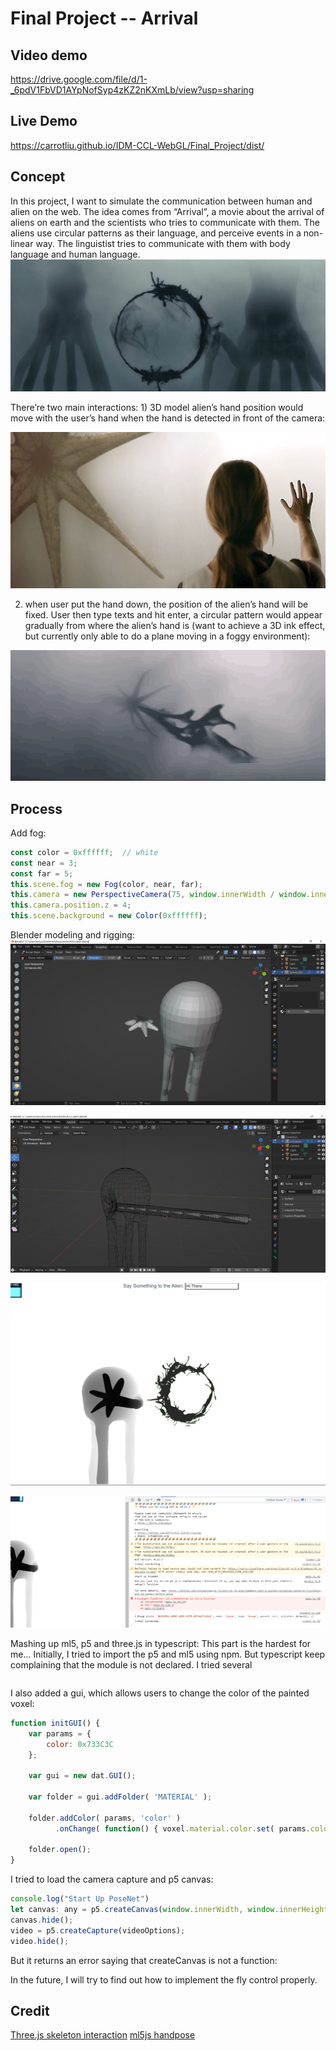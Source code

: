 # Final Project -- Arrival

## Video demo
<https://drive.google.com/file/d/1-_6pdV1FbVD1AYpNofSyp4zKZ2nKXmLb/view?usp=sharing>

## Live Demo
<https://carrotliu.github.io/IDM-CCL-WebGL/Final_Project/dist/>


## Concept
In this project, I want to simulate the communication between human and alien on the web. The idea comes from “Arrival”, a movie about the arrival of aliens on earth and the scientists who tries to communicate with them. The aliens use circular patterns as their language, and perceive events in a non-linear way. The linguistist tries to communicate with them with body language and human language.
![arrival1](https://github.com/CarrotLiu/IDM-CCL-WebGL/blob/main/Final_Project/arrival1.png) 

There’re two main interactions: 1) 3D model alien’s hand position would move with the user’s hand when the hand is detected in front of the camera:

![arrival2](https://github.com/CarrotLiu/IDM-CCL-WebGL/blob/main/Final_Project/arrival2.jpg)

2) when user put the hand down, the position of the alien’s hand will be fixed. User then type texts and hit enter, a circular pattern would appear gradually from where the alien’s hand is (want to achieve a 3D ink effect, but currently only able to do a plane moving in a foggy environment):

![arrival3](https://github.com/CarrotLiu/IDM-CCL-WebGL/blob/main/Final_Project/arrival3.gif)

## Process

Add fog: 
```javascript
const color = 0xffffff;  // white
const near = 3;
const far = 5;
this.scene.fog = new Fog(color, near, far);
this.camera = new PerspectiveCamera(75, window.innerWidth / window.innerHeight,0.1, 5);
this.camera.position.z = 4;
this.scene.background = new Color(0xffffff); 
```
Blender modeling and rigging:
![blender1](https://github.com/CarrotLiu/IDM-CCL-WebGL/blob/main/Final_Project/blender1.png)

![blender2](https://github.com/CarrotLiu/IDM-CCL-WebGL/blob/main/Final_Project/blender2.png)

![blender3](https://github.com/CarrotLiu/IDM-CCL-WebGL/blob/main/Final_Project/blender3.png)

![blender4](https://github.com/CarrotLiu/IDM-CCL-WebGL/blob/main/Final_Project/blender4.png)


Mashing up ml5, p5 and three.js in typescript:
This part is the hardest for me... Initially, I tried to import the p5 and ml5 using npm. But typescript keep complaining that the module is not declared. I tried several
```javascript

```



I also added a gui, which allows users to change the color of the painted voxel:

```javascript
function initGUI() {
	var params = {
		color: 0x733C3C
	};
	
	var gui = new dat.GUI();
	
	var folder = gui.addFolder( 'MATERIAL' );
	
	folder.addColor( params, 'color' )
		  .onChange( function() { voxel.material.color.set( params.color ); } );
	
	folder.open();
}
```
I tried to load the camera capture and p5 canvas:
```javascript
console.log("Start Up PoseNet")
let canvas: any = p5.createCanvas(window.innerWidth, window.innerHeight);
canvas.hide();
video = p5.createCapture(videoOptions);
video.hide();
```
But it returns an error saying that createCanvas is not a function:


In the future, I will try to find out how to implement the fly control properly.

## Credit
[Three.js skeleton interaction](https://tympanus.net/codrops/2019/10/14/how-to-create-an-interactive-3d-character-with-three-js/)
[ml5js handpose](https://editor.p5js.org/jeeyoonhyun/sketches/YiDt-sf59)